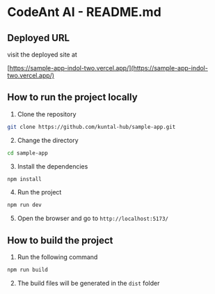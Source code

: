 # CodeAnt AI - README.md

## Deployed URL

visit the deployed site at

[https://sample-app-indol-two.vercel.app/](https://sample-app-indol-two.vercel.app/)

## How to run the project locally

1. Clone the repository

```bash
git clone https://github.com/kuntal-hub/sample-app.git
```

2. Change the directory

```bash
cd sample-app
```

3. Install the dependencies

```bash
npm install
```

4. Run the project

```bash
npm run dev
```

5. Open the browser and go to `http://localhost:5173/`

## How to build the project

1. Run the following command

```bash
npm run build
```

2. The build files will be generated in the `dist` folder
